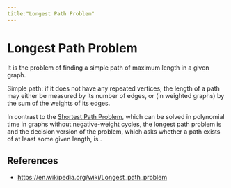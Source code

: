 ```yaml
---
title:"Longest Path Problem"
---
```

# Longest Path Problem
It is the problem of finding a simple path of maximum length in a given graph. 

Simple path: if it does not have any repeated vertices; the length of a path may either be measured by its number of edges, or (in weighted graphs) by the sum of the weights of its edges. 

In contrast to the [Shortest Path Problem](Notes/Shortest%20Path%20Problem.md), which can be solved in polynomial time in graphs without negative-weight cycles, the longest path problem is [](Notes/P%20and%20NP%20Problems.md#NP%20Hard%20Problems%7CNP-Hard) and the decision version of the problem, which asks whether a path exists of at least some given length, is [](Notes/P%20and%20NP%20Problems.md#NP%20Complete%20Problems%7CNP-complete).


## References
- https://en.wikipedia.org/wiki/Longest_path_problem
